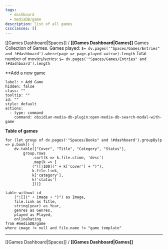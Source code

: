 ```yaml
---
tags:
  - dashboard
  - mediaDB/game
description: list of all games
cssclasses: []
---
```


[[Games Dashboard|Spaces]] / **[[Games Dashboard|Games]]**
Games
Collection of Games.
Games played: `$= dv.pages('"Spaces/Games/Entries" and !#dashboard').where(page => page.played ==true).length`
Total number of movies/series: `$= dv.pages('"Spaces/Games/Entries" and !#dashboard').length`

**Add a new game

```meta-bind-button
label: + Add Game
hidden: false
class: ""
tooltip: ""
id: ""
style: default
actions:
  - type: command
    command: obsidian-media-db-plugin:open-media-db-search-modal-with-game
```

**Table of games**
```dataviewjs
for (let group of dv.pages('"Spaces/Books" and !#dashboard').groupBy(p => p.book)) {
	dv.table(["Cover", "Title", "Category", "Status"], 
		group.rows 
			.sort(k => k.file.ctime, 'desc')
			.map(k => [
			("![|100](" + k['cover'] + ")"),
			k.file.link, 
			k['category'],
			k['status']
			]))}
```
```dataview
table without id 
	("![](" + image + ")") as Image,
	file.link as Title,
	string(year) as Year, 
	genres as Genres,
	played as Played,
	onlineRating
from #mediaDB/game 
where image != null and file.name != "game template"
```

---
[[Games Dashboard|Spaces]] / **[[Games Dashboard|Games]]**